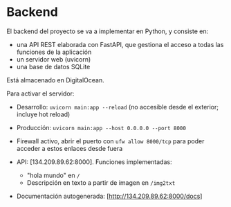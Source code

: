 # Backend

El backend del proyecto se va a implementar en Python, y consiste en:

* una API REST elaborada con FastAPI, que gestiona el acceso a todas las funciones de la aplicación
* un servidor web (uvicorn)
* una base de datos SQLite

Está almacenado en DigitalOcean.

Para activar el servidor:
* Desarrollo: `uvicorn main:app --reload` (no accesible desde el exterior; incluye hot reload)
* Producción: `uvicorn main:app --host 0.0.0.0 --port 8000`

* Firewall activo, abrir el puerto con `ufw allow 8000/tcp` para poder acceder a estos enlaces desde fuera
* API: [134.209.89.62:8000]. Funciones implementadas:
    * "hola mundo" en `/`
    * Descripción en texto a partir de imagen en `/img2txt`
* Documentación autogenerada: [http://134.209.89.62:8000/docs]